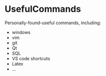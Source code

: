 # UsefulCommands
Personally-found-useful commands, including:
- windows
- vim
- git
- Qt
- SQL
- VS code shortcuts
- Latex
- ...

